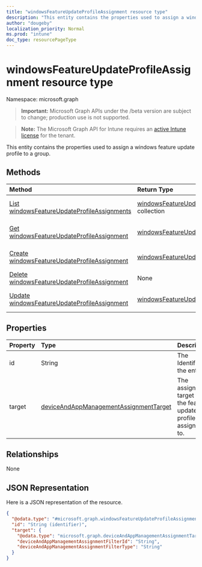```yaml
---
title: "windowsFeatureUpdateProfileAssignment resource type"
description: "This entity contains the properties used to assign a windows feature update profile to a group."
author: "dougeby"
localization_priority: Normal
ms.prod: "intune"
doc_type: resourcePageType
---
```


# windowsFeatureUpdateProfileAssignment resource type

Namespace: microsoft.graph

> **Important:** Microsoft Graph APIs under the /beta version are subject to change; production use is not supported.

> **Note:** The Microsoft Graph API for Intune requires an [active Intune license](https://go.microsoft.com/fwlink/?linkid=839381) for the tenant.

This entity contains the properties used to assign a windows feature update profile to a group.

## Methods
|Method|Return Type|Description|
|:---|:---|:---|
|[List windowsFeatureUpdateProfileAssignments](../api/intune-softwareupdate-windowsfeatureupdateprofileassignment-list.md)|[windowsFeatureUpdateProfileAssignment](../resources/intune-softwareupdate-windowsfeatureupdateprofileassignment.md) collection|List properties and relationships of the [windowsFeatureUpdateProfileAssignment](../resources/intune-softwareupdate-windowsfeatureupdateprofileassignment.md) objects.|
|[Get windowsFeatureUpdateProfileAssignment](../api/intune-softwareupdate-windowsfeatureupdateprofileassignment-get.md)|[windowsFeatureUpdateProfileAssignment](../resources/intune-softwareupdate-windowsfeatureupdateprofileassignment.md)|Read properties and relationships of the [windowsFeatureUpdateProfileAssignment](../resources/intune-softwareupdate-windowsfeatureupdateprofileassignment.md) object.|
|[Create windowsFeatureUpdateProfileAssignment](../api/intune-softwareupdate-windowsfeatureupdateprofileassignment-create.md)|[windowsFeatureUpdateProfileAssignment](../resources/intune-softwareupdate-windowsfeatureupdateprofileassignment.md)|Create a new [windowsFeatureUpdateProfileAssignment](../resources/intune-softwareupdate-windowsfeatureupdateprofileassignment.md) object.|
|[Delete windowsFeatureUpdateProfileAssignment](../api/intune-softwareupdate-windowsfeatureupdateprofileassignment-delete.md)|None|Deletes a [windowsFeatureUpdateProfileAssignment](../resources/intune-softwareupdate-windowsfeatureupdateprofileassignment.md).|
|[Update windowsFeatureUpdateProfileAssignment](../api/intune-softwareupdate-windowsfeatureupdateprofileassignment-update.md)|[windowsFeatureUpdateProfileAssignment](../resources/intune-softwareupdate-windowsfeatureupdateprofileassignment.md)|Update the properties of a [windowsFeatureUpdateProfileAssignment](../resources/intune-softwareupdate-windowsfeatureupdateprofileassignment.md) object.|

## Properties
|Property|Type|Description|
|:---|:---|:---|
|id|String|The Identifier of the entity|
|target|[deviceAndAppManagementAssignmentTarget](../resources/intune-shared-deviceandappmanagementassignmenttarget.md)|The assignment target that the feature update profile is assigned to.|

## Relationships
None

## JSON Representation
Here is a JSON representation of the resource.
<!-- {
  "blockType": "resource",
  "keyProperty": "id",
  "@odata.type": "microsoft.graph.windowsFeatureUpdateProfileAssignment"
}
-->
``` json
{
  "@odata.type": "#microsoft.graph.windowsFeatureUpdateProfileAssignment",
  "id": "String (identifier)",
  "target": {
    "@odata.type": "microsoft.graph.deviceAndAppManagementAssignmentTarget",
    "deviceAndAppManagementAssignmentFilterId": "String",
    "deviceAndAppManagementAssignmentFilterType": "String"
  }
}
```



